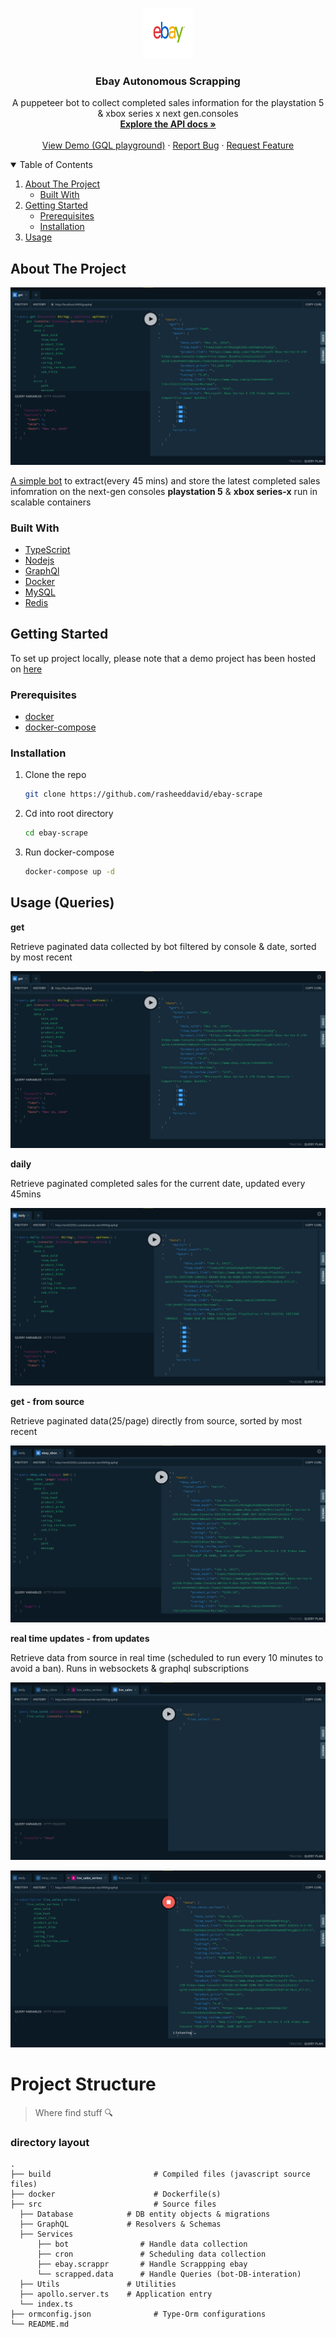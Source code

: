<br />
<p align="center">
  <a href="https://github.com/rasheeddavid/ebay-scrape">
    <img src="./images/logo.jpg" alt="Logo" width="80" height="80">
  </a>

  <h3 align="center">Ebay Autonomous Scrapping</h3>

  <p align="center">
    A puppeteer bot to collect completed sales information for the playstation 5 & xbox series x next gen.consoles
    <br />
    <a href="https://documenter.getpostman.com/view/10077490/TVt2e4h4"><strong>Explore the API docs »</strong></a>
    <br />
    <br />
    <a href="http://vmi352052.contaboserver.net:4949/graphql">View Demo (GQL playground)</a>
    ·
    <a href="https://github.com/rasheeddavid/ebay-scrape/issues">Report Bug</a>
    ·
    <a href="https://github.com/rasheeddavid/ebay-scrape/issues">Request Feature</a>
  </p>

<!-- TABLE OF CONTENTS -->
<details open="open">
  <summary>Table of Contents</summary>
  <ol>
    <li>
      <a href="#about-the-project">About The Project</a>
      <ul>
        <li><a href="#built-with">Built With</a></li>
      </ul>
    </li>
    <li>
      <a href="#getting-started">Getting Started</a>
      <ul>
        <li><a href="#prerequisites">Prerequisites</a></li>
        <li><a href="#installation">Installation</a></li>
      </ul>
    </li>
    <li><a href="#usage">Usage</a></li>
  </ol>
</details>

<!-- ABOUT THE PROJECT -->

## About The Project

[![Product Name Screen Shot][product-screenshot]](http://vmi352052.contaboserver.net:4949/graphql)

[A simple bot](src/Services/bot/index.ts) to extract(every 45 mins) and store the latest completed sales infomration on the next-gen consoles **playstation 5** & **xbox series-x** run in scalable containers

### Built With

-   [TypeScript]()
-   [Nodejs]()
-   [GraphQl]()
-   [Docker]()
-   [MySQL]()
-   [Redis]()

<!-- GETTING STARTED -->

## Getting Started

To set up project locally, please note that a demo project has been hosted on [here](http://vmi352052.contaboserver.net:4949/graphql)

### Prerequisites

-   [docker](https://www.docker.com/get-started)
-   [docker-compose](https://docs.docker.com/compose/install/)

### Installation

1. Clone the repo
    ```sh
    git clone https://github.com/rasheeddavid/ebay-scrape
    ```
2. Cd into root directory
    ```sh
    cd ebay-scrape
    ```
3. Run docker-compose
    ```sh
    docker-compose up -d
    ```

<!-- USAGE EXAMPLES -->

## Usage (Queries)

**get**

Retrieve paginated data collected by bot filtered by console & date, sorted by most recent

[![get_demo][product-screenshot]](http://vmi352052.contaboserver.net:4949/graphql)

**daily**

Retrieve paginated completed sales for the current date, updated every 45mins

![demo_2](images/daily.png)

**get - from source**

Retrieve paginated data(25/page) directly from source, sorted by most recent

![demo_2](images/from_source.png)

**real time updates - from updates**

Retrieve data from source in real time (scheduled to run every 10 minutes to avoid a ban). Runs in websockets & graphql subscriptions

![demo_2](images/live_sales_query.png)

![demo_2](images/live_sales_subscription.png)

Project Structure
============================

> Where find stuff 🔍

### directory layout
    .
    ├── build                       # Compiled files (javascript source files)
    ├── docker                      # Dockerfile(s)
    ├── src                         # Source files
      ├── Database            # DB entity objects & migrations
      ├── GraphQL             # Resolvers & Schemas
      ├── Services
          ├── bot                # Handle data collection
          ├── cron               # Scheduling data collection
          ├── ebay.scrappr       # Handle Scrappping ebay
          └── scrapped.data      # Handle Queries (bot-DB-interation)
      ├── Utils               # Utilities
      ├── apollo.server.ts    # Application entry
      └── index.ts
    ├── ormconfig.json              # Type-Orm configurations
    └── README.md
    

[product-screenshot]: images/get.png
